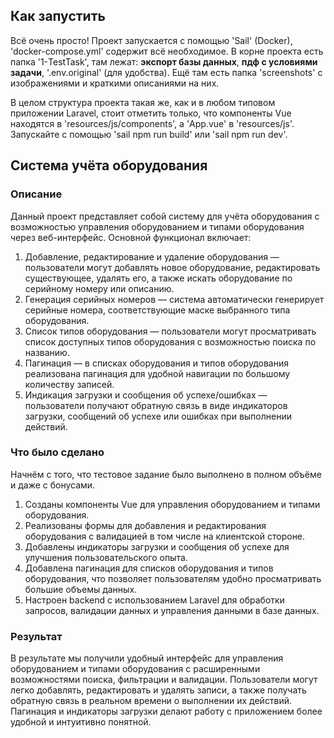 ## Как запустить

Всё очень просто! Проект запускается с помощью 'Sail' (Docker), 'docker-compose.yml' содержит всё необходимое. В корне проекта есть папка '1-TestTask', там лежат: <b>экспорт базы данных</b>, <b>пдф с условиями задачи</b>, '.env.original' (для удобства). Ещё там есть папка 'screenshots' c изображениями и краткими описаниями на них.

В целом структура проекта такая же, как и в любом типовом приложении Laravel, стоит отметить только, что компоненты Vue находятся в 'resources/js/components', а 'App.vue' в 'resources/js'. Запускайте с помощью 'sail npm run build' или 'sail npm run dev'.

## Система учёта оборудования

### Описание

Данный проект представляет собой систему для учёта оборудования с возможностью управления оборудованием и типами оборудования через веб-интерфейс. Основной функционал включает:

1. Добавление, редактирование и удаление оборудования — пользователи могут добавлять новое оборудование, редактировать существующее, удалять его, а также искать оборудование по серийному номеру или описанию.
2. Генерация серийных номеров — система автоматически генерирует серийные номера, соответствующие маске выбранного типа оборудования.
3. Список типов оборудования — пользователи могут просматривать список доступных типов оборудования с возможностью поиска по названию.
4. Пагинация — в списках оборудования и типов оборудования реализована пагинация для удобной навигации по большому количеству записей.
5. Индикация загрузки и сообщения об успехе/ошибках — пользователи получают обратную связь в виде индикаторов загрузки, сообщений об успехе или ошибках при выполнении действий.

### Что было сделано

Начнём с того, что тестовое задание было выполнено в полном объёме и даже с бонусами.

1. Созданы компоненты Vue для управления оборудованием и типами оборудования.
2. Реализованы формы для добавления и редактирования оборудования с валидацией в том числе на клиентской стороне.
3. Добавлены индикаторы загрузки и сообщения об успехе для улучшения пользовательского опыта.
4. Добавлена пагинация для списков оборудования и типов оборудования, что позволяет пользователям удобно просматривать большие объемы данных.
5. Настроен backend с использованием Laravel для обработки запросов, валидации данных и управления данными в базе данных.

### Результат

В результате мы получили удобный интерфейс для управления оборудованием и типами оборудования с расширенными возможностями поиска, фильтрации и валидации. Пользователи могут легко добавлять, редактировать и удалять записи, а также получать обратную связь в реальном времени о выполнении их действий. Пагинация и индикаторы загрузки делают работу с приложением более удобной и интуитивно понятной.